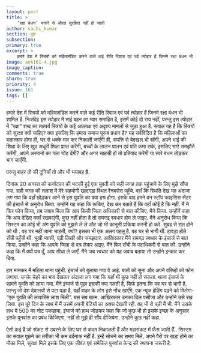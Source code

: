 ```yaml
---
layout: post
title: >
    ‘रक्षा बंधन’ मनाने से औरत सुरक्षित नहीं हो जाती
author: sachi_kumar
section: मुद्दा
subsection:
primary: true
excerpt: >
    हमारे देश में स्त्रियों को महिमामंडित करने वाले कई रीति रिवाज एवं पर्व त्योहार हैं जिनमे रक्षा बंधन भी शामिल है. निःसंदेह इस त्योहार में भाई बहन का प्यार समाहित है, इसमें कोई दो राय नहीं, परन्तु इस त्योहार में “रक्षा“ शब्द का तात्पर्य स्त्रियों के कई अप्रत्यक्ष एवं अदृश्य मामलों से जुड़ा हुआ है.
image: ank161-4.jpg
image_caption: 
comments: true
share: true
priority: 4
issue: 161
tags: []
---
```


हमारे देश में स्त्रियों को महिमामंडित करने वाले कई रीति रिवाज एवं पर्व त्योहार हैं जिनमे रक्षा बंधन भी शामिल है. निःसंदेह इस त्योहार में भाई बहन का प्यार समाहित है, इसमें कोई दो राय नहीं, परन्तु इस त्योहार में “रक्षा“ शब्द का तात्पर्य स्त्रियों के कई अप्रत्यक्ष एवं अदृश्य मामलों से जुड़ा हुआ है. सवाल यह है कि स्त्रियों को सुरक्षा क्यों चाहिए? क्या इसलिए कि हमारा समाज पुरूष प्रधान है? यह सर्वविदित है कि महिलाओं का  बलात्कार होगा ही, घर से धक्के मार कर निकाली जाएँगी ही, संपत्ति से बेदखल भी रहेंगी, अपने भाई की शिक्षा के लिए खुद अधूरी शिक्षा प्राप्त करेंगी, बच्चों के लालन पालन एवं पति कमा सके, इसलिए सारे समझौते करेंगी, अपने अरमानो का गला घोंट देंगी? और अगर साहसी हों तो प्रतिवाद करेंगी या सारे बंधन तोड़कर भाग जाएँगी.

परन्तु बाहर तो की दुनियाँ तो और भी भयावह ह्रै.

दिनांक 20 अगस्त को कर्नाटका की भटकी हुई एक युवती को  सही जगह तक पहुंचाने के लिए मुझे सौंपा गया. सही जगह की तलाश में मेरे सहयोगी खादगढ़ा स्थित रैनबसेरा पहुँचे. वहाँ कि स्थिति देख यह अंदाजा लग गया कि वहाँ छोड़कर आने से इस युवति का क्या हश्र होगा. इसके बाद हमने वन स्टॉप क्राइसिस सेंटर की इंचार्ज से अनुरोध किया. उन्होंने यह कहा कि रूकिए, देख कर बताते हैं कि वहाँ कोई है कि नहीं. मैं ने फिर फोन किया, तब जवाब मिला कि आप किसी जिला अधिकारी से बात कीजिए. मैने किया. उन्होंनें कहा कि आप देखिए कहाँ रखवाएंगी, कुछ नहीं होता है तो रामगढ् स्वधार होम ले जाइए. मैंने अनुरोध किया कि सिस्टम का कोई भी अंग युवति को मुझसे ले ले और जो भी कानूनी प्रक्रिया करनी हो करे. सुबह से रात होने को थी . वह घर नहीं जाना चाहती, क्यों? इसका भी एक अलग पहलू है. वह घर से भागी थी. हावड़ा होते राँची पहुँची थी. भूखी प्यासी, पढ़ी लिखी और समझदार. आखिरकार मैंने  रामगढ़ स्वधार के इंचार्ज से बात किया. उन्होंने कहा कि आपके जिला से पत्र लेकर आइए. मैंने फिर राँची के पदाधिकरी से बात की. उन्होंने कहा कि मैं क्यों पत्र दूँ, आप सीधा ले जाएँ. मैंने जब स्वधार को यह जवाब बताया तो उन्होंने इन्कार कर दिया.

हार मानकर मैं महिला थाना पहुंची. इंचार्ज को बुलाया गया वे आई. बातों को सुना और अपने वरिष्ठों को फोन लगाया. उनके चेहरे का भाव देखकर अंदाजा लग गया कि यहाँ भी कुछ नहीं हो सकता. थाना इंचार्ज के सामने युवति को लाया गया. मैंने इंचार्ज से पूछा इसकी क्या गलती है, सिर्फ इतना कि यह घर से भागी है. परन्तु जो देश देवालयों से पटा पड़ा है, वहाँ बाहर के लोग इसे नोंच खाएँगे, एक न्यूज हेडिंग पढ़ने को मिलेगा- “एक युवति की लावारिस लाश मिली“. बस सब खत्म. आखिरकार उनका दिल पसीजा और उन्होंने उसे रख लिया. इस पूरे दिन के साथ में मैं उसमें अपनी बेटियों का अक्स देखती रही. वह भी रो पड़ी मैं भी. मैंने उसके हाथ में  500 का नोट पकड़ाया, इंचार्ज को हाथ जोड़कर कहा कि जो कुछ भी हो इसके इच्छा के अनुसार इसके पुनर्वास का प्रबंध किजिएगा, नहीं तो मुझे ही सौंप दीजियेगा. उन्होने कुछ नहीं कहा.

ऐसी कई हैं जो संकट से उबरने के लिए घर से कदम निकालती हैं और महासंकट में फँस जाती हैँ.. सिस्टम का सवाल पूछने का तरीका भी कम दर्दनाक नहीं है. इन्हें सोचने का समय मिले, अपने पैरों पर खड़ा होने का मौका मिले, सुरक्षा मिले इसके लिए एक जीवंत एवं समेकित पुनर्वास केन्द्र की स्थापना जरूरी है. 